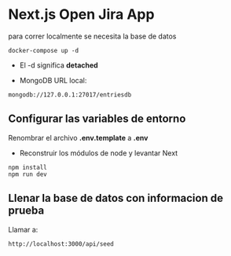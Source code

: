 # Next.js Open Jira App
para correr localmente se necesita la base de datos
```
docker-compose up -d
```

* El -d significa __detached__

* MongoDB URL local:
```
mongodb://127.0.0.1:27017/entriesdb
```

## Configurar las variables de entorno
Renombrar el archivo __.env.template__ a __.env__

* Reconstruir los módulos de node y levantar Next
```
npm install
npm run dev
```

## Llenar la base de datos con informacion de prueba

Llamar a:

```
http://localhost:3000/api/seed
```